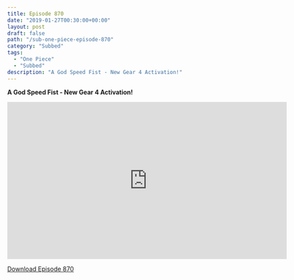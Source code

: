 ```yaml
---
title: Episode 870
date: "2019-01-27T00:30:00+00:00"
layout: post
draft: false
path: "/sub-one-piece-episode-870"
category: "Subbed"
tags:
  - "One Piece"
  - "Subbed"
description: "A God Speed Fist - New Gear 4 Activation!"
---
```


**A God Speed Fist - New Gear 4 Activation!**

<iframe width="640" height="360" src="https://www.rapidvideo.com/e/G6FRPHDT2B" frameborder="0" marginwidth=0 marginheight=0 scrolling=no allowfullscreen></iframe>

<a href="http://ouo.io/qs/eCodkFEQ?s=https://rapidvid.to/d/https://www.rapidvideo.com/e/G6FRPHDT2B">Download Episode 870</a>
